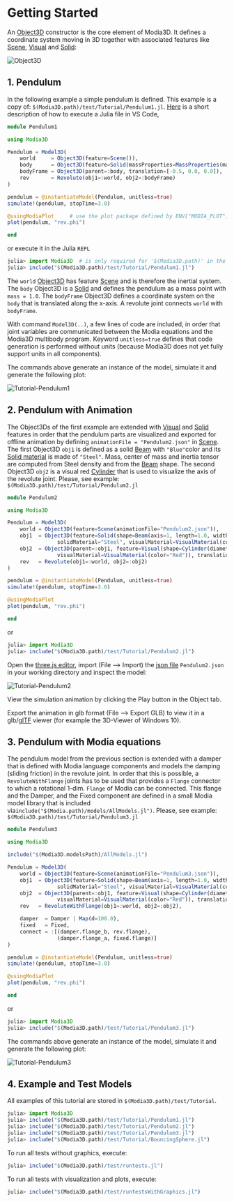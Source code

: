 # Getting Started


An [Object3D](@ref) constructor is the core element of Modia3D. It defines a coordinate system moving in 3D together with associated features like [Scene](@ref), [Visual](@ref) and [Solid](@ref):

![Object3D](../../resources/images/object3d.png)


## 1. Pendulum

In the following example a simple pendulum is defined. This example is a copy of: `$(Modia3D.path)/test/Tutorial/Pendulum1.jl`. [Here](https://github.com/ModiaSim/Modia3D.jl/wiki/Full-Installation-Guide-for-Julia,-Modia3D,-Modia#running-julia-code-with-vs-codiumvs-code) is a short description of how to execute a Julia file in VS Code,

```julia
module Pendulum1

using Modia3D

Pendulum = Model3D(
    world     = Object3D(feature=Scene()),
    body      = Object3D(feature=Solid(massProperties=MassProperties(mass=1.0))),
    bodyFrame = Object3D(parent=:body, translation=[-0.5, 0.0, 0.0]),
    rev       = Revolute(obj1=:world, obj2=:bodyFrame)
)

pendulum = @instantiateModel(Pendulum, unitless=true)
simulate!(pendulum, stopTime=3.0)

@usingModiaPlot     # use the plot package defined by ENV["MODIA_PLOT"]
plot(pendulum, "rev.phi")

end
```
or execute it in the Julia `REPL`
```julia
julia> import Modia3D  # is only required for '$(Modia3D.path)' in the include command
julia> include("$(Modia3D.path)/test/Tutorial/Pendulum1.jl")
```

The `world` [Object3D](@ref) has feature [Scene](@ref) and is therefore the inertial system. The `body` Object3D is a [Solid](@ref) and defines the pendulum as a mass point with `mass = 1.0`. The `bodyFrame` Object3D defines a coordinate system on the `body` that is translated along the x-axis. A revolute joint connects `world` with `bodyFrame`.

With command `Model3D(..)`, a few lines of code are included, in order that joint variables are communicated between the Modia equations and the Modia3D multibody program. Keyword `unitless=true` defines that code generation is performed without units (because Modia3D does not yet fully support units in all components).

The commands above generate an instance of the model, simulate it and generate the following plot:

![Tutorial-Pendulum1](../../resources/images/Tutorial/Pendulum1.png)


## 2. Pendulum with Animation

The Object3Ds of the first example are extended with [Visual](@ref) and [Solid](@ref) features in order that the pendulum parts are visualized and exported for offline animation by defining `animationFile = "Pendulum2.json"` in [Scene](@ref). The first Object3D `obj1` is defined as a solid [Beam](@ref) with `"Blue"`color and its [Solid material](@ref) is made of `"Steel"`. Mass, center of mass and inertia tensor are computed from Steel density and from the [Beam](@ref) shape. The second Object3D `obj2` is a visual red [Cylinder](@ref) that is used to visualize the axis of the revolute joint. Please, see example: `$(Modia3D.path)/test/Tutorial/Pendulum2.jl`

```julia
module Pendulum2

using Modia3D

Pendulum = Model3D(
    world = Object3D(feature=Scene(animationFile="Pendulum2.json")),
    obj1  = Object3D(feature=Solid(shape=Beam(axis=1, length=1.0, width=0.2, thickness=0.2),
                solidMaterial="Steel", visualMaterial=VisualMaterial(color="Blue"))),
    obj2  = Object3D(parent=:obj1, feature=Visual(shape=Cylinder(diameter=0.1, length=0.21),
                visualMaterial=VisualMaterial(color="Red")), translation=[-0.5, 0.0, 0.0]),
    rev   = Revolute(obj1=:world, obj2=:obj2)
)

pendulum = @instantiateModel(Pendulum, unitless=true)
simulate!(pendulum, stopTime=3.0)

@usingModiaPlot
plot(pendulum, "rev.phi")

end
```
or
```julia
julia> import Modia3D
julia> include("$(Modia3D.path)/test/Tutorial/Pendulum2.jl")
```

Open the [three.js editor](https://threejs.org/editor/), import (File --> Import) the [json file](https://github.com/mrdoob/three.js/wiki/JSON-Object-Scene-format-4) `Pendulum2.json` in your working directory and inspect the model:

![Tutorial-Pendulum2](../../resources/images/Tutorial/threejs_editor.png)

View the simulation animation by clicking the Play button in the Object tab.

Export the animation in glb format (File --> Export GLB) to view it in a glb/[glTF](https://www.khronos.org/gltf/) viewer (for example the 3D-Viewer of Windows 10).


## 3. Pendulum with Modia equations

The pendulum model from the previous section is extended with a damper that is defined with Modia language components and models the damping (sliding friction) in the revolute joint. In order that this is possible, a `RevoluteWithFlange` joints has to be used that provides a `Flange` connector to which a rotational 1-dim. `Flange` of Modia can be connected. This flange and the Damper, and the Fixed component are defined in a small Modia model library that is included via`include("$(Modia.path)/models/AllModels.jl")`. Please, see example: `$(Modia3D.path)/test/Tutorial/Pendulum3.jl`

```julia
module Pendulum3

using Modia3D

include("$(Modia3D.modelsPath)/AllModels.jl")

Pendulum = Model3D(
    world = Object3D(feature=Scene(animationFile="Pendulum3.json")),
    obj1  = Object3D(feature=Solid(shape=Beam(axis=1, length=1.0, width=0.2, thickness=0.2),
                solidMaterial="Steel", visualMaterial=VisualMaterial(color="Blue"))),
    obj2  = Object3D(parent=:obj1, feature=Visual(shape=Cylinder(diameter=0.1, length=0.21),
                visualMaterial=VisualMaterial(color="Red")), translation=[-0.5, 0.0, 0.0]),
    rev   = RevoluteWithFlange(obj1=:world, obj2=:obj2),

    damper  = Damper | Map(d=100.0),
    fixed   = Fixed,
    connect = :[(damper.flange_b, rev.flange),
                (damper.flange_a, fixed.flange)]
)

pendulum = @instantiateModel(Pendulum, unitless=true)
simulate!(pendulum, stopTime=3.0)

@usingModiaPlot
plot(pendulum, "rev.phi")

end
```
or
```julia
julia> import Modia3D
julia> include("$(Modia3D.path)/test/Tutorial/Pendulum3.jl")
```

The commands above generate an instance of the model, simulate it and generate the following plot:

![Tutorial-Pendulum3](../../resources/images/Tutorial/Pendulum3.png)


## 4. Example and Test Models

All examples of this tutorial are stored in `$(Modia3D.path)/test/Tutorial`.

```julia
julia> import Modia3D
julia> include("$(Modia3D.path)/test/Tutorial/Pendulum1.jl")
julia> include("$(Modia3D.path)/test/Tutorial/Pendulum2.jl")
julia> include("$(Modia3D.path)/test/Tutorial/Pendulum3.jl")
julia> include("$(Modia3D.path)/test/Tutorial/BouncingSphere.jl")
```

To run all tests without graphics, execute:

```julia
julia> include("$(Modia3D.path)/test/runtests.jl")
```

To run all tests with visualization and plots, execute:

```julia
julia> include("$(Modia3D.path)/test/runtestsWithGraphics.jl")
```
